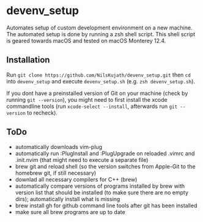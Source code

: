 # devenv_setup

Automates setup of custom development environment on a new machine.
The automated setup is done by running a zsh shell script.
This shell script is geared towards macOS and tested on macOS Monterey 12.4.

## Installation
Run `git clone https://github.com/NilsKujath/devenv_setup.git` then `cd` into `devenv_setup` and execute `devenv_setup.sh` (e.g. `zsh devenv_setup.sh`).

If you dont have a preinstalled version of Git on your machine (check by running `git --version`),
you might need to first install the xcode commandline tools (run `xcode-select --install`, afterwards run `git --version` to recheck).

## ToDo

* automatically downloads vim-plug
* automatically run :PlugInstall and :PlugUpgrade on reloaded .vimrc and .init.nvim (that might need to execute a separate file)
* brew git and reload shell (so the version switches from Apple-Git to the homebrew git, if still necessary)
* downlad all necessary compilers for C++ (brew)
* automatically compare versions of programs installed by brew with version list that should be installed (to make sure there are no empty dirs); automatically install what is missing
* brew install gh for github command line tools after git has been installed
* make sure all brew programs are up to date
